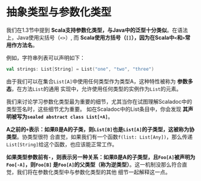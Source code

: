 抽象类型与参数化类型
===================================================================================
我们在1.3节中提到 **Scala支持参数化类型，与Java中的泛型十分类似**。在语法上，Java使用尖括号（`<>`）,
而 **Scala使用方括号（`[]`），因为在Scala中`<`和`>`常用作方法名**。

例如，字符串列表可以声明如下：
```scala
val strings: List[String] = List("one", "two", "three")
```
由于我们可以在集合`List[A]`中使用任何类型作为类型A，这种特性被称为 **参数多态**，在方法`List`的通用
实现中，允许使用任何类型的实例作为`List`的元素。

我们来讨论学习参数化类型最为重要的细节，尤其当你在试图理解Scaladoc中的类型签名时，这些细节尤为重要。
如在Scaladoc中的List条目中，你会发现 **其声明被写为`sealed abstract class List[+A]`**。

**A之前的`+`表示：如果B是A的子类，则`List[B]`也是`List[A]`的子类型，这被称为协类型**。协类型很符
合直觉，如果我们有一个函数`f(list: List[Any])`，那么传递`List[String]`给这个函数，也应该能正常工作。

**如果类型参数前有`-`，则表示另一种关系：如果B是A的子类型，且`Foo[A]`被声明为`Foo[-A]`，则`Foo[B]`
是`Foo[A]`的父类型（称为逆类型）**。这一机制没那么符合直觉，我们将在参数化类型中与参数化类型的其他
细节一起解释这一点。



